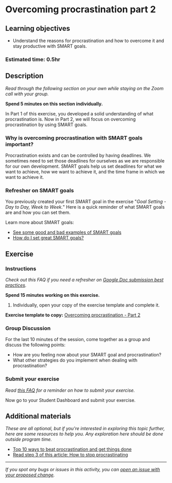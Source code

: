 # Overcoming procrastination part 2

## Learning objectives

- Understand the reasons for procrastination and how to overcome it and stay productive with SMART goals.

### **Estimated time**: 0.5hr

## Description

*Read through the following section on your own while staying on the Zoom call with your group.*

**Spend 5 minutes on this section individually.**

In Part 1 of this exercise, you developed a solid understanding of what procrastination is. Now in Part 2, we will focus on overcoming procrastination by using SMART goals.

### Why is overcoming procrastination with SMART goals important?

Procrastination exists and can be controlled by having deadlines. We sometimes need to set those deadlines for ourselves as we are responsible for our own development. SMART goals help us set deadlines for what we want to achieve, how we want to achieve it, and the time frame in which we want to achieve it.

### Refresher on SMART goals

You previously created your first SMART goal in the exercise "*Goal Setting - Day to Day, Week to Week.*" Here is a quick reminder of what SMART goals are and how you can set them.

Learn more about SMART goals:

- [See some good and bad examples of SMART goals](https://www.indeed.com/career-advice/career-development/smart-goals)
- [How do I set great SMART goals?](https://microverse.zendesk.com/hc/en-us/articles/360049913274-How-do-I-set-great-goals-)

## Exercise

### Instructions

*Check out this FAQ if you need a refresher on [Google Doc submission best practices](https://microverse.zendesk.com/hc/en-us/articles/360063156813).*

**Spend 15 minutes working on this exercise.**

1. Individually, open your copy of the exercise template and complete it.

**Exercise template to copy:** [Overcoming procrastination - Part 2](https://docs.google.com/document/d/1Lgxmky_vI73Z4TD92lBu0wUGFxqhrnZBlHMGLWMOyr8/edit#heading=h.jgs62vtxnleo)

### Group Discussion

For the last 10 minutes of the session, come together as a group and discuss the following points:

- How are you feeling now about your SMART goal and procrastination?
- What other strategies do you implement when dealing with procrastination?

### Submit your exercise

*Read [this FAQ](https://microverse.zendesk.com/hc/en-us/articles/360061344234) for a reminder on how to submit your exercise.*

Now go to your Student Dashboard and submit your exercise.

## Additional materials

*These are all optional, but if you're interested in exploring this topic further, here are some resources to help you. Any exploration here should be done outside program time.*

- [Top 10 ways to beat procrastination and get things done](https://scholarship-positions.com/top-ways-to-beat-procrastination-and-get-things-done/2019/04/01/)
- [Read step 3 of this article: How to stop procrastinating](https://www.mindtools.com/pages/article/newHTE_96.htm)

------

_If you spot any bugs or issues in this activity, you can [open an issue with your proposed change](https://github.com/microverseinc/curriculum-transversal-skills/blob/main/git-github/articles/open_issue.md)._
